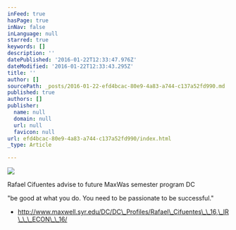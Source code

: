 ```yaml
---
inFeed: true
hasPage: true
inNav: false
inLanguage: null
starred: true
keywords: []
description: ''
datePublished: '2016-01-22T12:33:47.976Z'
dateModified: '2016-01-22T12:33:43.295Z'
title: ''
author: []
sourcePath: _posts/2016-01-22-efd4bcac-80e9-4a83-a744-c137a52fd990.md
published: true
authors: []
publisher:
  name: null
  domain: null
  url: null
  favicon: null
url: efd4bcac-80e9-4a83-a744-c137a52fd990/index.html
_type: Article

---
```

![](https://s3-us-west-2.amazonaws.com/the-grid-img/p/e46efe36becb1a4963c43c51d9b88e3dd709340e.jpg)

Rafael Cifuentes advise to future MaxWas semester program DC

"be good at what you do. You need to be passionate to be successful."

* http://www.maxwell.syr.edu/DC/DC\_Profiles/Rafael\_Cifuentes\_\_16,\_IR\_\_\_ECON\_\_16/